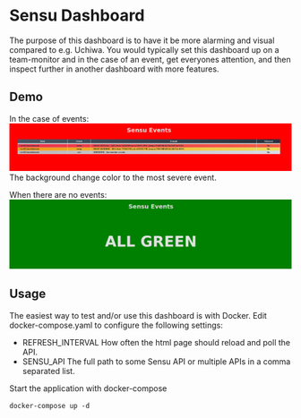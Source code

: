 # Sensu Dashboard

The purpose of this dashboard is to have it be more alarming and visual compared to e.g. Uchiwa. You would typically set this dashboard up on a team-monitor and in the case of an event, get everyones attention, and then inspect further in another dashboard with more features.

## Demo

In the case of events:
![alt text](events.png)
The background change color to the most severe event.

When there are no events:
![alt text](noevents.png)

## Usage

The easiest way to test and/or use this dashboard is with Docker. Edit docker-compose.yaml to configure the following settings:

* REFRESH_INTERVAL
How often the html page should reload and poll the API.
* SENSU_API
The full path to some Sensu API or multiple APIs in a comma separated list.

Start the application with docker-compose
```
docker-compose up -d
```

